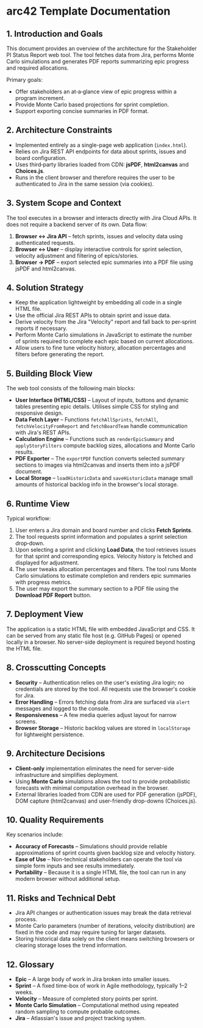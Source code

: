 # arc42 Template Documentation

## 1. Introduction and Goals
This document provides an overview of the architecture for the Stakeholder PI Status Report web tool. The tool fetches data from Jira, performs Monte Carlo simulations and generates PDF reports summarizing epic progress and required allocations.

Primary goals:
- Offer stakeholders an at‑a‑glance view of epic progress within a program increment.
- Provide Monte Carlo based projections for sprint completion.
- Support exporting concise summaries in PDF format.

## 2. Architecture Constraints
- Implemented entirely as a single-page web application (`index.html`).
- Relies on Jira REST API endpoints for data about sprints, issues and board configuration.
- Uses third‑party libraries loaded from CDN: **jsPDF**, **html2canvas** and **Choices.js**.
- Runs in the client browser and therefore requires the user to be authenticated to Jira in the same session (via cookies).

## 3. System Scope and Context
The tool executes in a browser and interacts directly with Jira Cloud APIs. It does not require a backend server of its own. Data flow:
1. **Browser ↔ Jira API** – fetch sprints, issues and velocity data using authenticated requests.
2. **Browser ↔ User** – display interactive controls for sprint selection, velocity adjustment and filtering of epics/stories.
3. **Browser → PDF** – export selected epic summaries into a PDF file using jsPDF and html2canvas.

## 4. Solution Strategy
- Keep the application lightweight by embedding all code in a single HTML file.
- Use the official Jira REST APIs to obtain sprint and issue data.
- Derive velocity from the Jira "Velocity" report and fall back to per‑sprint reports if necessary.
- Perform Monte Carlo simulations in JavaScript to estimate the number of sprints required to complete each epic based on current allocations.
- Allow users to fine tune velocity history, allocation percentages and filters before generating the report.

## 5. Building Block View
The web tool consists of the following main blocks:

- **User Interface (HTML/CSS)** – Layout of inputs, buttons and dynamic tables presenting epic details. Utilises simple CSS for styling and responsive design.
- **Data Fetch Layer** – Functions `fetchAllSprints`, `fetchAll`, `fetchVelocityFromReport` and `fetchBoardTeam` handle communication with Jira's REST APIs.
- **Calculation Engine** – Functions such as `renderEpicSummary` and `applyStoryFilters` compute backlog sizes, allocations and Monte Carlo results.
- **PDF Exporter** – The `exportPDF` function converts selected summary sections to images via html2canvas and inserts them into a jsPDF document.
- **Local Storage** – `loadHistoricData` and `saveHistoricData` manage small amounts of historical backlog info in the browser's local storage.

## 6. Runtime View
Typical workflow:
1. User enters a Jira domain and board number and clicks **Fetch Sprints**.
2. The tool requests sprint information and populates a sprint selection drop‑down.
3. Upon selecting a sprint and clicking **Load Data**, the tool retrieves issues for that sprint and corresponding epics. Velocity history is fetched and displayed for adjustment.
4. The user tweaks allocation percentages and filters. The tool runs Monte Carlo simulations to estimate completion and renders epic summaries with progress metrics.
5. The user may export the summary section to a PDF file using the **Download PDF Report** button.

## 7. Deployment View
The application is a static HTML file with embedded JavaScript and CSS. It can be served from any static file host (e.g. GitHub Pages) or opened locally in a browser. No server-side deployment is required beyond hosting the HTML file.

## 8. Crosscutting Concepts
- **Security** – Authentication relies on the user's existing Jira login; no credentials are stored by the tool. All requests use the browser's cookie for Jira.
- **Error Handling** – Errors fetching data from Jira are surfaced via `alert` messages and logged to the console.
- **Responsiveness** – A few media queries adjust layout for narrow screens.
- **Browser Storage** – Historic backlog values are stored in `localStorage` for lightweight persistence.

## 9. Architecture Decisions
- **Client-only** implementation eliminates the need for server-side infrastructure and simplifies deployment.
- Using **Monte Carlo** simulations allows the tool to provide probabilistic forecasts with minimal computation overhead in the browser.
- External libraries loaded from CDN are used for PDF generation (jsPDF), DOM capture (html2canvas) and user-friendly drop-downs (Choices.js).

## 10. Quality Requirements
Key scenarios include:
- **Accuracy of Forecasts** – Simulations should provide reliable approximations of sprint counts given backlog size and velocity history.
- **Ease of Use** – Non-technical stakeholders can operate the tool via simple form inputs and see results immediately.
- **Portability** – Because it is a single HTML file, the tool can run in any modern browser without additional setup.

## 11. Risks and Technical Debt
- Jira API changes or authentication issues may break the data retrieval process.
- Monte Carlo parameters (number of iterations, velocity distribution) are fixed in the code and may require tuning for larger datasets.
- Storing historical data solely on the client means switching browsers or clearing storage loses the trend information.

## 12. Glossary
- **Epic** – A large body of work in Jira broken into smaller issues.
- **Sprint** – A fixed time-box of work in Agile methodology, typically 1–2 weeks.
- **Velocity** – Measure of completed story points per sprint.
- **Monte Carlo Simulation** – Computational method using repeated random sampling to compute probable outcomes.
- **Jira** – Atlassian's issue and project tracking system.

